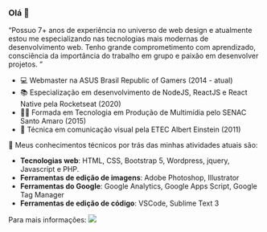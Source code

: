### Olá 👋 

“Possuo 7+ anos de experiência no universo de web design e atualmente estou me especializando nas tecnologias mais modernas de desenvolvimento web. Tenho grande comprometimento com aprendizado, consciência da importância do trabalho em grupo e paixão em desenvolver projetos.   ”

- 💻 Webmaster na ASUS Brasil Republic of Gamers (2014 - atual)
- 📚 Especialização em desenvolvimento de NodeJS, ReactJS e React Native pela Rocketseat (2020)
- 👩‍🎓 Formada em Tecnologia em Produção de Multimídia pelo SENAC Santo Amaro (2015)
- 🎨 Técnica em comunicação visual pela ETEC Albert Einstein (2011)

💬 Meus conhecimentos técnicos por trás das minhas atividades atuais são:
- **Tecnologias web**: HTML, CSS, Bootstrap 5, Wordpress, jquery, Javascript e PHP.
- **Ferramentas de edição de imagens**: Adobe Photoshop, Illustrator
- **Ferramentas do Google**: Google Analytics, Google Apps Script, Google Tag Manager
- **Ferramentas de edição de código**: VSCode, Sublime Text 3
    
Para mais informações: <a href="https://www.linkedin.com/in/adriana-limafm/" target="_blank"><img src="https://ik.imagekit.io/dxwebster/1_e-vJbH3JYB.svg"/></a>
